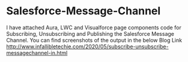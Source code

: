 # Salesforce-Message-Channel
I have attached Aura, LWC and Visualforce page components code for Subscribing, Unsubscribing and Publishing the Salesforce Message Channel.
You can find screenshots of the output in the below Blog Link
http://www.infallibletechie.com/2020/05/subscribe-unsubscribe-messagechannel-in.html
